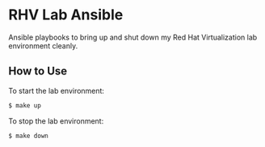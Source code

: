 # RHV Lab Ansible

Ansible playbooks to bring up and shut down my Red Hat Virtualization lab
environment cleanly.

## How to Use

To start the lab environment:

```bash
$ make up
```

To stop the lab environment:

```bash
$ make down
```
